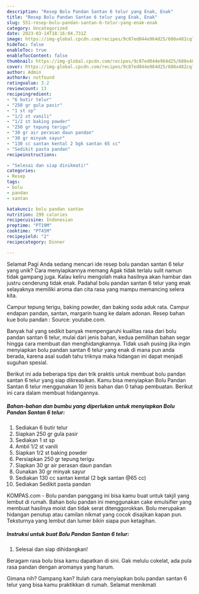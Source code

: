 ```yaml
---
description: "Resep Bolu Pandan Santan 6 telur yang Enak, Enak"
title: "Resep Bolu Pandan Santan 6 telur yang Enak, Enak"
slug: 551-resep-bolu-pandan-santan-6-telur-yang-enak-enak
category: Uncategorized
date: 2023-03-14T18:16:04.731Z
image: https://img-global.cpcdn.com/recipes/9c87ed044e964d25/680x482cq70/bolu-pandan-santan-6-telur-foto-resep-utama.jpg
hideToc: false
enableToc: true
enableTocContent: false
thumbnail: https://img-global.cpcdn.com/recipes/9c87ed044e964d25/680x482cq70/bolu-pandan-santan-6-telur-foto-resep-utama.jpg
cover: https://img-global.cpcdn.com/recipes/9c87ed044e964d25/680x482cq70/bolu-pandan-santan-6-telur-foto-resep-utama.jpg
author: Admin
authorAv: notfound
ratingvalue: 3.2
reviewcount: 13
recipeingredient:
- "6 butir telur"
- "250 gr gula pasir"
- "1 st sp"
- "1/2 st vanili"
- "1/2 st baking powder"
- "250 gr tepung terigu"
- "30 gr air perasan daun pandan"
- "30 gr minyak sayur"
- "130 cc santan kental 2 bgk santan 65 cc"
- "Sedikit pasta pandan"
recipeinstructions:

- "Selesai dan siap dinikmati!"
categories:
- Resep
tags:
- bolu
- pandan
- santan

katakunci: bolu pandan santan 
nutrition: 299 calories
recipecuisine: Indonesian
preptime: "PT19M"
cooktime: "PT45M"
recipeyield: "2"
recipecategory: Dinner

---
```



Selamat Pagi Anda sedang mencari ide resep bolu pandan santan 6 telur yang unik? Cara menyiapkannya memang Agak tidak terlalu sulit namun tidak gampang juga. Kalau keliru mengolah maka hasilnya akan hambar dan justru cenderung tidak enak. Padahal bolu pandan santan 6 telur yang enak selayaknya memiliki aroma dan cita rasa yang mampu memancing selera kita.


Campur tepung terigu, baking powder, dan baking soda aduk rata. Campur endapan pandan, santan, margarin tuang ke dalam adonan. Resep bahan kue bolu pandan : Source: youtube.com.

Banyak hal yang sedikit banyak mempengaruhi kualitas rasa dari bolu pandan santan 6 telur, mulai dari jenis bahan, kedua pemilihan bahan segar hingga cara membuat dan menghidangkannya. Tidak usah pusing jika ingin menyiapkan bolu pandan santan 6 telur yang enak di mana pun anda berada, karena asal sudah tahu triknya maka hidangan ini dapat menjadi suguhan spesial.


Berikut ini ada beberapa tips dan trik praktis untuk membuat bolu pandan santan 6 telur yang siap dikreasikan. Kamu bisa menyiapkan Bolu Pandan Santan 6 telur menggunakan 10 jenis bahan dan 0 tahap pembuatan. Berikut ini cara dalam membuat hidangannya.

<!--inarticleads1-->

##### Bahan-bahan dan bumbu yang diperlukan untuk menyiapkan Bolu Pandan Santan 6 telur:

1. Sediakan 6 butir telur
1. Siapkan 250 gr gula pasir
1. Sediakan 1 st sp
1. Ambil 1/2 st vanili
1. Siapkan 1/2 st baking powder
1. Persiapkan 250 gr tepung terigu
1. Siapkan 30 gr air perasan daun pandan
1. Gunakan 30 gr minyak sayur
1. Sediakan 130 cc santan kental (2 bgk santan @65 cc)
1. Sediakan Sedikit pasta pandan


KOMPAS.com - Bolu pandan panggang ini bisa kamu buat untuk takjil yang lembut di rumah. Bahan bolu pandan ini menggunakan cake emulsifier yang membuat hasilnya moist dan tidak serat ditenggorokkan. Bolu merupakan hidangan penutup atau camilan nikmat yang cocok disajikan kapan pun. Teksturnya yang lembut dan lumer bikin siapa pun ketagihan. 

<!--inarticleads2-->

##### Instruksi untuk buat Bolu Pandan Santan 6 telur:


1. Selesai dan siap dihidangkan!

Beragam rasa bolu bisa kamu dapatkan di sini. Gak melulu cokelat, ada pula rasa pandan dengan aromanya yang harum. 

Gimana nih? Gampang kan? Itulah cara menyiapkan bolu pandan santan 6 telur yang bisa kamu praktikkan di rumah. Selamat menikmati
